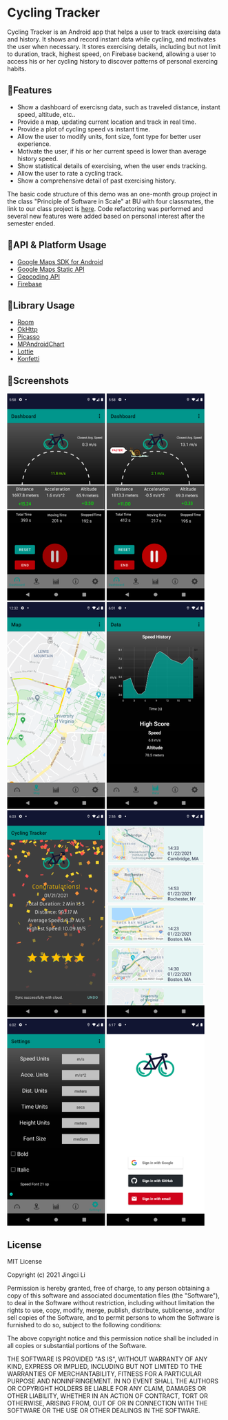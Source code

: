# Cycling Tracker

Cycling Tracker is an Android app that helps a user to track exercising data and history. It shows and record instant data while cycling, and motivates the user when necessary. It stores exercising details, including but not limit to duration, track, highest speed, on Firebase backend, allowing a user to access his or her cycling history to discover patterns of personal exercing habits.  

## 🧐Features 

* Show a dashboard of exercisng data, such as traveled distance, instant speed, altitude, etc..
* Provide a map, updating current location and track in real time.
* Provide a plot of cycling speed vs instant time. 
* Allow the user to modify units, font size, font type for better user experience.
* Motivate the user, if his or her current speed is lower than average history speed.
* Show statistical details of exercising, when the user ends tracking.
* Allow the user to rate a cycling track.
* Show a comprehensive detail of past exercising history.

The basic code structure of this demo was an one-month group project in the class "Principle of Software in Scale" at BU with four classmates, the link to our class project is [here](https://github.com/LyapunovJingci/Cycling_Tracker_EC500). Code refactoring was performed and several new features were added based on personal interest after the semester ended.

## 📝API & Platform Usage

* [Google Maps SDK for Android](https://developers.google.com/maps/documentation/android-sdk/intro)
* [Google Maps Static API](https://developers.google.com/maps/documentation/maps-static/overview)
* [Geocoding API](https://developers.google.com/maps/documentation/geocoding/overview)
* [Firebase](https://firebase.google.com/)

## 📝Library Usage

* [Room](https://developer.android.com/jetpack/androidx/releases/room)
* [OkHttp](https://github.com/square/okhttp)
* [Picasso](https://github.com/square/picasso) 
* [MPAndroidChart](https://github.com/PhilJay/MPAndroidChart)
* [Lottie](https://github.com/airbnb/lottie-android)
* [Konfetti](https://github.com/DanielMartinus/Konfetti)

## 🎈Screenshots

<img src="screenshots/dashboard.png" width="45%">&#160;<img src="screenshots/dashboard_slow.png" width="45%">
<img src="screenshots/track.png" width="45%">&#160;<img src="screenshots/graph.png" width="45%">
<img src="screenshots/finish.png" width="45%">&#160;<img src="screenshots/history.png" width="45%">
<img src="screenshots/setting.png" width="45%">&#160;<img src="screenshots/login.png" width="45%">

## License

MIT License

Copyright (c) 2021 Jingci Li

Permission is hereby granted, free of charge, to any person obtaining a copy
of this software and associated documentation files (the "Software"), to deal
in the Software without restriction, including without limitation the rights
to use, copy, modify, merge, publish, distribute, sublicense, and/or sell
copies of the Software, and to permit persons to whom the Software is
furnished to do so, subject to the following conditions:

The above copyright notice and this permission notice shall be included in all
copies or substantial portions of the Software.

THE SOFTWARE IS PROVIDED "AS IS", WITHOUT WARRANTY OF ANY KIND, EXPRESS OR
IMPLIED, INCLUDING BUT NOT LIMITED TO THE WARRANTIES OF MERCHANTABILITY,
FITNESS FOR A PARTICULAR PURPOSE AND NONINFRINGEMENT. IN NO EVENT SHALL THE
AUTHORS OR COPYRIGHT HOLDERS BE LIABLE FOR ANY CLAIM, DAMAGES OR OTHER
LIABILITY, WHETHER IN AN ACTION OF CONTRACT, TORT OR OTHERWISE, ARISING FROM,
OUT OF OR IN CONNECTION WITH THE SOFTWARE OR THE USE OR OTHER DEALINGS IN THE
SOFTWARE.

